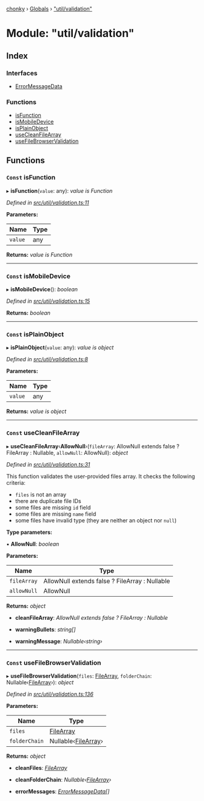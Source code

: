 [chonky](../README.md) › [Globals](../globals.md) › ["util/validation"](_util_validation_.md)

# Module: "util/validation"

## Index

### Interfaces

* [ErrorMessageData](../interfaces/_util_validation_.errormessagedata.md)

### Functions

* [isFunction](_util_validation_.md#const-isfunction)
* [isMobileDevice](_util_validation_.md#const-ismobiledevice)
* [isPlainObject](_util_validation_.md#const-isplainobject)
* [useCleanFileArray](_util_validation_.md#const-usecleanfilearray)
* [useFileBrowserValidation](_util_validation_.md#const-usefilebrowservalidation)

## Functions

### `Const` isFunction

▸ **isFunction**(`value`: any): *value is Function*

*Defined in [src/util/validation.ts:11](https://github.com/TimboKZ/Chonky/blob/f29f7b3/src/util/validation.ts#L11)*

**Parameters:**

Name | Type |
------ | ------ |
`value` | any |

**Returns:** *value is Function*

___

### `Const` isMobileDevice

▸ **isMobileDevice**(): *boolean*

*Defined in [src/util/validation.ts:15](https://github.com/TimboKZ/Chonky/blob/f29f7b3/src/util/validation.ts#L15)*

**Returns:** *boolean*

___

### `Const` isPlainObject

▸ **isPlainObject**(`value`: any): *value is object*

*Defined in [src/util/validation.ts:8](https://github.com/TimboKZ/Chonky/blob/f29f7b3/src/util/validation.ts#L8)*

**Parameters:**

Name | Type |
------ | ------ |
`value` | any |

**Returns:** *value is object*

___

### `Const` useCleanFileArray

▸ **useCleanFileArray**‹**AllowNull**›(`fileArray`: AllowNull extends false ? FileArray : Nullable<FileArray>, `allowNull`: AllowNull): *object*

*Defined in [src/util/validation.ts:31](https://github.com/TimboKZ/Chonky/blob/f29f7b3/src/util/validation.ts#L31)*

This function validates the user-provided files array. It checks the following
criteria:
- `files` is not an array
- there are duplicate file IDs
- some files are missing `id` field
- some files are missing `name` field
- some files have invalid type (they are neither an object nor `null`)

**Type parameters:**

▪ **AllowNull**: *boolean*

**Parameters:**

Name | Type |
------ | ------ |
`fileArray` | AllowNull extends false ? FileArray : Nullable<FileArray> |
`allowNull` | AllowNull |

**Returns:** *object*

* **cleanFileArray**: *AllowNull extends false ? FileArray : Nullable<FileArray>*

* **warningBullets**: *string[]*

* **warningMessage**: *Nullable‹string›*

___

### `Const` useFileBrowserValidation

▸ **useFileBrowserValidation**(`files`: [FileArray](_types_files_types_.md#filearray), `folderChain`: Nullable‹[FileArray](_types_files_types_.md#filearray)›): *object*

*Defined in [src/util/validation.ts:136](https://github.com/TimboKZ/Chonky/blob/f29f7b3/src/util/validation.ts#L136)*

**Parameters:**

Name | Type |
------ | ------ |
`files` | [FileArray](_types_files_types_.md#filearray) |
`folderChain` | Nullable‹[FileArray](_types_files_types_.md#filearray)› |

**Returns:** *object*

* **cleanFiles**: *[FileArray](_types_files_types_.md#filearray)*

* **cleanFolderChain**: *Nullable‹[FileArray](_types_files_types_.md#filearray)›*

* **errorMessages**: *[ErrorMessageData](../interfaces/_util_validation_.errormessagedata.md)[]*
